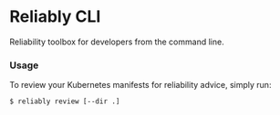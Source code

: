 # Reliably CLI
Reliability toolbox for developers from the command line.

### Usage

To review your Kubernetes manifests for reliability advice, simply run:

```
$ reliably review [--dir .]
```
